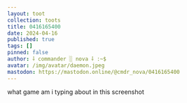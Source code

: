 ```yaml
---
layout: toot
collection: toots
title: 0416165400
date: 2024-04-16
published: true
tags: []
pinned: false
author: ⸸ commander ░ nova ⸸ :~$
avatar: /img/avatar/daemon.jpeg
mastodon: https://mastodon.online/@cmdr_nova/0416165400
---
```


what game am i typing about in this screenshot
